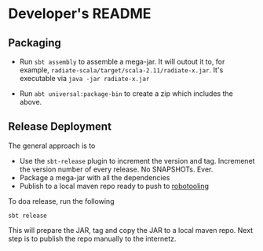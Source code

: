 # Developer's README

## Packaging

 * Run `sbt assembly` to assemble a mega-jar. It will outout it to, for example, `radiate-scala/target/scala-2.11/radiate-x.jar`. It's executable via `java -jar radiate-x.jar`

 * Run `abt universal:package-bin` to create a zip which includes the above.


## Release Deployment

The general approach is to

 * Use the `sbt-release` plugin to increment the version and tag. Incremenet the version number of every release. No SNAPSHOTs. Ever.
 * Package a mega-jar with all the dependencies
 * Publish to a local maven repo ready to push to [robotooling](https://github.com/tobyweston/robotooling/tree/gh-pages)


To doa release, run the following

    sbt release


This will prepare the JAR, tag and copy the JAR to a local maven repo. Next step is to publish the repo manually to the internetz.
